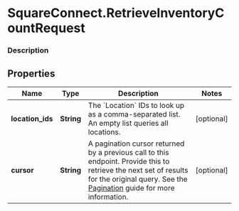 # SquareConnect.RetrieveInventoryCountRequest

### Description



## Properties
Name | Type | Description | Notes
------------ | ------------- | ------------- | -------------
**location_ids** | **String** | The &#x60;Location&#x60; IDs to look up as a comma-separated list. An empty list queries all locations. | [optional] 
**cursor** | **String** | A pagination cursor returned by a previous call to this endpoint. Provide this to retrieve the next set of results for the original query.  See the [Pagination](https://developer.squareup.com/docs/docs/working-with-apis/pagination) guide for more information. | [optional] 



